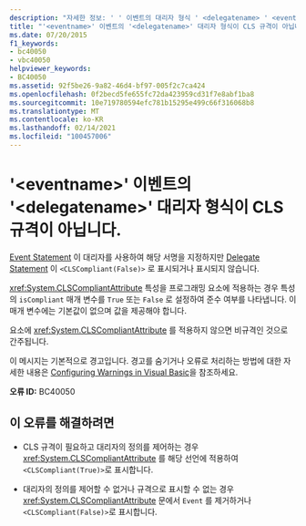 ```yaml
---
description: "자세한 정보: ' ' 이벤트의 대리자 형식 ' <delegatename> ' <eventname> 이 (가) CLS 규격이 아닙니다."
title: "'<eventname>' 이벤트의 '<delegatename>' 대리자 형식이 CLS 규격이 아닙니다."
ms.date: 07/20/2015
f1_keywords:
- bc40050
- vbc40050
helpviewer_keywords:
- BC40050
ms.assetid: 92f5be26-9a82-46d4-bf97-005f2c7ca424
ms.openlocfilehash: 0f2becd5fe655fc72da423959cd31f7e8abf1ba8
ms.sourcegitcommit: 10e719780594efc781b15295e499c66f316068b8
ms.translationtype: MT
ms.contentlocale: ko-KR
ms.lasthandoff: 02/14/2021
ms.locfileid: "100457006"
---
```

# <a name="delegate-type-delegatename-of-event-eventname-is-not-cls-compliant"></a>'\<eventname>' 이벤트의 '\<delegatename>' 대리자 형식이 CLS 규격이 아닙니다.

[Event Statement](../language-reference/statements/event-statement.md) 이 대리자를 사용하여 해당 서명을 지정하지만 [Delegate Statement](../language-reference/statements/delegate-statement.md) 이 `<CLSCompliant(False)>` 로 표시되거나 표시되지 않습니다.  
  
 <xref:System.CLSCompliantAttribute> 특성을 프로그래밍 요소에 적용하는 경우 특성의 `isCompliant` 매개 변수를 `True` 또는 `False` 로 설정하여 준수 여부를 나타냅니다. 이 매개 변수에는 기본값이 없으며 값을 제공해야 합니다.  
  
 요소에 <xref:System.CLSCompliantAttribute> 를 적용하지 않으면 비규격인 것으로 간주됩니다.  
  
 이 메시지는 기본적으로 경고입니다. 경고를 숨기거나 오류로 처리하는 방법에 대한 자세한 내용은 [Configuring Warnings in Visual Basic](/visualstudio/ide/configuring-warnings-in-visual-basic)을 참조하세요.  
  
 **오류 ID:** BC40050  
  
## <a name="to-correct-this-error"></a>이 오류를 해결하려면  
  
- CLS 규격이 필요하고 대리자의 정의를 제어하는 경우 <xref:System.CLSCompliantAttribute> 를 해당 선언에 적용하여 `<CLSCompliant(True)>`로 표시합니다.  
  
- 대리자의 정의를 제어할 수 없거나 규격으로 표시할 수 없는 경우 <xref:System.CLSCompliantAttribute> 문에서 `Event` 를 제거하거나 `<CLSCompliant(False)>`로 표시합니다.
